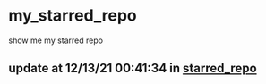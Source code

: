 # my_starred_repo
show me my starred repo

update at 12/13/21 00:41:34 in [starred_repo](./index.html)
---

